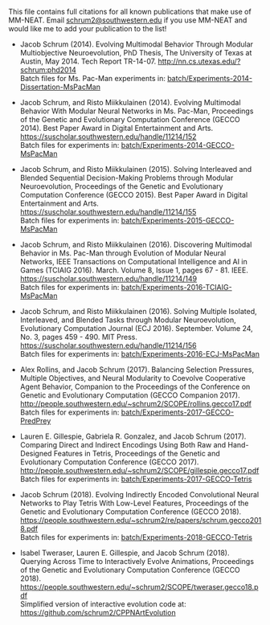 This file contains full citations for all known publications that make use of MM-NEAT. Email schrum2@southwestern.edu if you use MM-NEAT and would like me to add your publication to the list!

* Jacob Schrum (2014). Evolving Multimodal Behavior Through Modular Multiobjective 
  Neuroevolution, PhD Thesis, The University of Texas at Austin, May 2014. Tech Report TR-14-07.
  http://nn.cs.utexas.edu/?schrum:phd2014  
  Batch files for Ms. Pac-Man experiments in: [batch/Experiments-2014-Dissertation-MsPacMan](https://github.com/schrum2/MM-NEAT/tree/master/batch/Experiments-2014-Dissertation-MsPacMan) 

* Jacob Schrum, and Risto Miikkulainen (2014). Evolving Multimodal Behavior With Modular Neural 
  Networks in Ms. Pac-Man, Proceedings of the Genetic and Evolutionary Computation Conference (GECCO 2014).
  Best Paper Award in Digital Entertainment and Arts.
  https://suscholar.southwestern.edu/handle/11214/152  
  Batch files for experiments in: [batch/Experiments-2014-GECCO-MsPacMan](https://github.com/schrum2/MM-NEAT/tree/master/batch/Experiments-2014-GECCO-MsPacMan)

* Jacob Schrum, and Risto Miikkulainen (2015). Solving Interleaved and Blended Sequential Decision-Making 
  Problems through Modular Neuroevolution, Proceedings of the Genetic and Evolutionary Computation Conference 
  (GECCO 2015).
  Best Paper Award in Digital Entertainment and Arts.
  https://suscholar.southwestern.edu/handle/11214/155  
  Batch files for experiments in: [batch/Experiments-2015-GECCO-MsPacMan](https://github.com/schrum2/MM-NEAT/tree/master/batch/Experiments-2015-GECCO-MsPacMan)

* Jacob Schrum, and Risto Miikkulainen (2016). Discovering Multimodal Behavior in Ms. Pac-Man through 
  Evolution of Modular Neural Networks, IEEE Transactions on Computational Intelligence and AI in Games 
  (TCIAIG 2016). March. Volume 8, Issue 1, pages 67 - 81. IEEE.
  https://suscholar.southwestern.edu/handle/11214/149  
  Batch files for experiments in: [batch/Experiments-2016-TCIAIG-MsPacMan](https://github.com/schrum2/MM-NEAT/tree/master/batch/Experiments-2016-TCIAIG-MsPacMan)

* Jacob Schrum, and Risto Miikkulainen (2016). Solving Multiple Isolated, Interleaved, and Blended Tasks 
  through Modular Neuroevolution, Evolutionary Computation Journal (ECJ 2016). September. Volume 24, No. 3, 
  pages 459 - 490. MIT Press.
  https://suscholar.southwestern.edu/handle/11214/156  
  Batch files for experiments in: [batch/Experiments-2016-ECJ-MsPacMan](https://github.com/schrum2/MM-NEAT/tree/master/batch/Experiments-2016-ECJ-MsPacMan)

* Alex Rollins, and Jacob Schrum (2017). Balancing Selection Pressures, Multiple Objectives, and Neural 
  Modularity to Coevolve Cooperative Agent Behavior, Companion to the Proceedings of the Conference on Genetic 
  and Evolutionary Computation (GECCO Companion 2017).
  http://people.southwestern.edu/~schrum2/SCOPE/rollins.gecco17.pdf  
  Batch files for experiments in: [batch/Experiments-2017-GECCO-PredPrey](https://github.com/schrum2/MM-NEAT/tree/master/batch/Experiments-2017-GECCO-PredPrey)

* Lauren E. Gillespie, Gabriela R. Gonzalez, and Jacob Schrum (2017). Comparing Direct and Indirect Encodings 
  Using Both Raw and Hand-Designed Features in Tetris, Proceedings of the Genetic and Evolutionary Computation 
  Conference (GECCO 2017).
  http://people.southwestern.edu/~schrum2/SCOPE/gillespie.gecco17.pdf  
  Batch files for experiments in: [batch/Experiments-2017-GECCO-Tetris](https://github.com/schrum2/MM-NEAT/tree/master/batch/Experiments-2017-GECCO-Tetris)

* Jacob Schrum (2018). Evolving Indirectly Encoded Convolutional Neural Networks to Play Tetris With Low-Level Features, 
  Proceedings of the Genetic and Evolutionary Computation 
  Conference (GECCO 2018).
  https://people.southwestern.edu/~schrum2/re/papers/schrum.gecco2018.pdf  
  Batch files for experiments in: [batch/Experiments-2018-GECCO-Tetris](https://github.com/schrum2/MM-NEAT/tree/master/batch/Experiments-2018-GECCO-Tetris)

* Isabel Tweraser, Lauren E. Gillespie, and Jacob Schrum (2018). Querying Across Time to Interactively Evolve Animations, 
  Proceedings of the Genetic and Evolutionary Computation Conference (GECCO 2018). 
  https://people.southwestern.edu/~schrum2/SCOPE/tweraser.gecco18.pdf  
  Simplified version of interactive evolution code at: https://github.com/schrum2/CPPNArtEvolution

